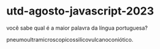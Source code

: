 # utd-agosto-javascript-2023
você sabe qual é a maior palavra da língua portuguesa?

pneumoultramicroscopicossilicovulcanoconiótico.
